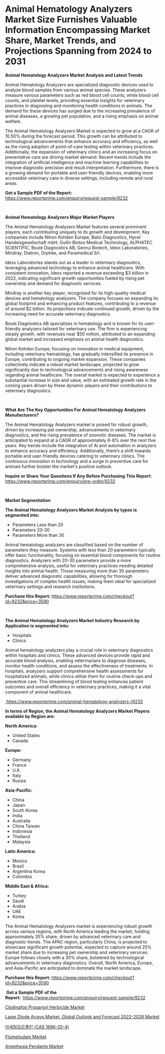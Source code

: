 <p><h1>Animal Hematology Analyzers Market Size Furnishes Valuable Information Encompassing Market Share, Market Trends, and Projections Spanning from 2024 to 2031</h1></p><p><strong>Animal Hematology Analyzers Market Analysis and Latest Trends</strong></p>
<p><p>Animal Hematology Analyzers are specialized diagnostic devices used to analyze blood samples from various animal species. These analyzers measure various parameters such as red blood cell counts, white blood cell counts, and platelet levels, providing essential insights for veterinary practices in diagnosing and monitoring health conditions in animals. The demand for these devices has surged due to the increasing prevalence of animal diseases, a growing pet population, and a rising emphasis on animal welfare.</p><p>The Animal Hematology Analyzers Market is expected to grow at a CAGR of 10.50% during the forecast period. This growth can be attributed to technological advancements that enhance accuracy and efficiency, as well as the rising adoption of point-of-care testing within veterinary practices. Additionally, the expansion of veterinary clinics and an increasing focus on preventative care are driving market demand. Recent trends include the integration of artificial intelligence and machine learning capabilities to improve diagnostic precision and result interpretation. Furthermore, there is a growing demand for portable and user-friendly devices, enabling more accessible veterinary care in diverse settings, including remote and rural areas.</p></p>
<p><strong>Get a Sample PDF of the Report:&nbsp;</strong> <a href="https://www.reportprime.com/enquiry/request-sample/9232">https://www.reportprime.com/enquiry/request-sample/9232</a></p>
<p>&nbsp;</p>
<p><strong>Animal Hematology Analyzers Major Market Players</strong></p>
<p><p>The Animal Hematology Analyzers Market features several prominent players, each contributing uniquely to its growth and development. Key companies include Nihon Kohden Europe, Balio Diagnostics, Hycel Handelsgesellschaft mbH, Guilin Biotoo Medical Technology, ALPHATEC SCIENTIFIC, Boule Diagnostics AB, Genrui Biotech, Idexx Laboratories, Mindray, Diatron, Orphée, and Paramedical Srl.</p><p>Idexx Laboratories stands out as a leader in veterinary diagnostics, leveraging advanced technology to enhance animal healthcare. With consistent innovation, Idexx reported a revenue exceeding $3 billion in 2022, indicating significant growth opportunities fueled by rising pet ownership and demand for diagnostic services.</p><p>Mindray is another key player, recognized for its high-quality medical devices and hematology analyzers. The company focuses on expanding its global footprint and enhancing product features, contributing to a revenue of around $2 billion. Its projections indicate continued growth, driven by the increasing need for accurate veterinary diagnostics.</p><p>Boule Diagnostics AB specializes in hematology and is known for its user-friendly analyzers tailored for veterinary use. The firm is experiencing steady growth, with revenues near $50 million, attributed to an expanding global market and increased emphasis on animal health diagnostics.</p><p>Nihon Kohden Europe, focusing on innovation in medical equipment, including veterinary hematology, has gradually intensified its presence in Europe, contributing to ongoing market expansion. These companies collectively indicate a robust market landscape, projected to grow significantly due to technological advancements and rising awareness regarding animal healthcare. The overall market is expected to experience a substantial increase in size and value, with an estimated growth rate in the coming years driven by these dynamic players and their contributions to veterinary diagnostics.</p></p>
<p>&nbsp;</p>
<p><strong>What Are The Key Opportunities For Animal Hematology Analyzers Manufacturers?</strong></p>
<p><p>The Animal Hematology Analyzers market is poised for robust growth, driven by increasing pet ownership, advancements in veterinary diagnostics, and the rising prevalence of zoonotic diseases. The market is anticipated to expand at a CAGR of approximately 6-8% over the next five years. Key trends include the integration of AI and automation in analyzers to enhance accuracy and efficiency. Additionally, there’s a shift towards portable and user-friendly devices catering to veterinary clinics. The continuous innovation in technology and a surge in preventive care for animals further bolster the market's positive outlook.</p></p>
<p><strong>Inquire or Share Your Questions If Any Before Purchasing This Report:</strong> <a href="https://www.reportprime.com/enquiry/pre-order/9232">https://www.reportprime.com/enquiry/pre-order/9232</a></p>
<p>&nbsp;</p>
<p><strong>Market Segmentation</strong></p>
<p><strong>The Animal Hematology Analyzers Market Analysis by types is segmented into:</strong></p>
<p><ul><li>Parameters Less than 20</li><li>Parameters 20-30</li><li>Parameters More than 30</li></ul></p>
<p><p>Animal hematology analyzers are classified based on the number of parameters they measure. Systems with less than 20 parameters typically offer basic functionality, focusing on essential blood components for routine diagnostics. Analyzers with 20-30 parameters provide a more comprehensive analysis, useful for veterinary practices needing detailed insights into animal health. Those measuring more than 30 parameters deliver advanced diagnostic capabilities, allowing for thorough investigations of complex health issues, making them ideal for specialized veterinary settings and research institutions.</p></p>
<p><strong>Purchase this Report:&nbsp;</strong><a href="https://www.reportprime.com/checkout?id=9232&price=3590">https://www.reportprime.com/checkout?id=9232&price=3590</a></p>
<p>&nbsp;</p>
<p><strong>The Animal Hematology Analyzers Market Industry Research by Application is segmented into:</strong></p>
<p><ul><li>Hospitals</li><li>Clinics</li></ul></p>
<p><p>Animal hematology analyzers play a crucial role in veterinary diagnostics within hospitals and clinics. These advanced devices provide rapid and accurate blood analysis, enabling veterinarians to diagnose diseases, monitor health conditions, and assess the effectiveness of treatments. In hospitals, analyzers support comprehensive health assessments for hospitalized animals, while clinics utilize them for routine check-ups and preventive care. This streamlining of blood testing enhances patient outcomes and overall efficiency in veterinary practices, making it a vital component of animal healthcare.</p></p>
<p><a href="https://www.reportprime.com/animal-hematology-analyzers-r9232">&nbsp;https://www.reportprime.com/animal-hematology-analyzers-r9232</a></p>
<p><strong>In terms of Region, the Animal Hematology Analyzers Market Players available by Region are:</strong></p>
<p>
    <p> <strong> North America: </strong>
        <ul>
            <li>United States</li>
            <li>Canada</li>
        </ul>
        </p> 
    <p> <strong> Europe: </strong>
        <ul>
            <li>Germany</li>
            <li>France</li>
            <li>U.K.</li>
            <li>Italy</li>
            <li>Russia</li>
        </ul>
        </p> 
    <p> <strong> Asia-Pacific: </strong>
        <ul>
            <li>China</li>
            <li>Japan</li>
            <li>South Korea</li>
            <li>India</li>
            <li>Australia</li>
            <li>China Taiwan</li>
            <li>Indonesia</li>
            <li>Thailand</li>
            <li>Malaysia</li>
        </ul>
        </p> 
    <p> <strong> Latin America: </strong>
        <ul>
            <li>Mexico</li>
            <li>Brazil</li>
            <li>Argentina Korea</li>
            <li>Colombia</li>
        </ul>
        </p> 
    <p> <strong> Middle East & Africa: </strong>
        <ul>
            <li>Turkey</li>
            <li>Saudi</li>
            <li>Arabia</li>
            <li>UAE</li>
            <li>Korea</li>
        </ul>
    </p>
    </p>
<p><p>The Animal Hematology Analyzers market is experiencing robust growth across various regions, with North America leading the market, holding approximately 35% share, driven by advanced veterinary care and diagnostic trends. The APAC region, particularly China, is projected to showcase significant growth potential, expected to capture around 25% market share due to increasing pet ownership and veterinary services. Europe follows closely with a 30% share, bolstered by technological advancements in veterinary diagnostics. Overall, North America, Europe, and Asia-Pacific are anticipated to dominate the market landscape.</p></p>
<p><strong>Purchase this Report: </strong><a href="https://www.reportprime.com/checkout?id=9232&price=3590">https://www.reportprime.com/checkout?id=9232&price=3590</a></p>
<p>&nbsp;<strong>Get a Sample PDF of the Report:&nbsp;&nbsp;</strong><a href="https://www.reportprime.com/enquiry/request-sample/9232">https://www.reportprime.com/enquiry/request-sample/9232</a></p>
<p><strong></strong></p>
<p><p><a href="https://www.linkedin.com/pulse/driving-factors-behind-clodinafop-propargyl-herbicide-market-trends-oyslf?trackingId=VzkW9lTHSbiTDqaKdAqqZw%3D%3D">Clodinafop Propargyl Herbicide Market</a></p><p><a href="https://medium.com/@daveblock12/what-is-laser-diode-arrays-market-global-outlook-and-forecast-2022-2028-market-a95762c95926">Laser Diode Arrays Market, Global Outlook and Forecast 2022-2028 Market</a></p><p><a href="https://medium.com/@test11.4/2024%EB%85%84%EB%B6%80%ED%84%B0-2031%EB%85%84%EA%B9%8C%EC%A7%80-%EC%95%84%EC%84%B8%ED%8B%B8%EB%AA%A8%EB%A5%B4%ED%8F%B4%EB%A6%B0-cas-1696-20-4-%EC%8B%9C%EC%9E%A5-%EC%A0%90%EC%9C%A0%EC%9C%A8-%EB%B0%8F-%EA%B2%BD%EC%9F%81-%ED%99%98%EA%B2%BD%EC%97%90-%EB%8C%80%ED%95%9C-%ED%86%B5%EC%B0%B0%EB%A0%A5-8d4fd0b00fad">아세틸모르폴린 (CAS 1696-20-4)</a></p><p><a href="https://www.linkedin.com/pulse/flumetsulam-market-size-growth-trends-industry-analysis-type-cj6xf?trackingId=s0uPEVbvT1ut3%2B1zJleo3w%3D%3D">Flumetsulam Market</a></p><p><a href="https://issuu.com/reportprime-2/docs/anesthesia-pendants-market-size-203_7051bb22756728">Anesthesia Pendants Market</a></p></p>